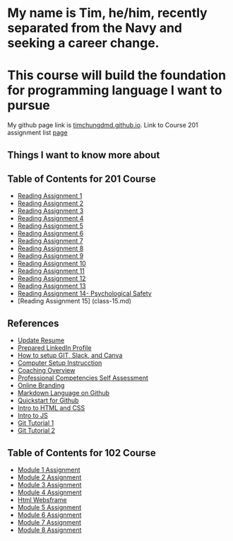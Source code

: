 <h1>My name is Tim, he/him, recently separated from the Navy and seeking a career change.</h1>
<h1> This course will build the foundation for programming language I want to pursue</h1>



My github page link is [timchungdmd.github.io](https://timchungdmd.github.io/reading-notes/).
Link to Course 201 assignment list [page](https://codefellows.github.io/common_curriculum/readings_and_reflections/discussion_submission)
## Things I want to know more about
  
## Table of Contents for 201 Course
- [Reading Assignment 1](class-01.md)
- [Reading Assignment 2](class-02.md)
- [Reading Assignment 3](class-03.md)
- [Reading Assignment 4](class-04.md)
- [Reading Assignment 5](class-05.md)
- [Reading Assignment 6](class-06.md)
- [Reading Assignment 7](class-07.md)
- [Reading Assignment 8](class-08.md)
- [Reading Assignment 9](class-09.md)
- [Reading Assignment 10](class-10.md)
- [Reading Assignment 11](class-11.md)
- [Reading Assignment 12](class-12.md)
- [Reading Assignment 13](class-13.md)
- [Reading Assignment 14- Psychological Safety](class-14.md)
- [Reading Assignment 15] (class-15.md)
## References
- [Update Resume](https://codefellows.github.io/common_curriculum/career_coaching/201/update-your-resume)
- [Prepared LinkedIn Profile](https://codefellows.github.io/common_curriculum/career_coaching/201/prepare-your-linkedin)
- [How to setup GIT, Slack, and Canva](https://codefellows.github.io/common_curriculum/prework/setup-your-accounts)
- [Computer Setup Instrucction](https://codefellows.github.io/common_curriculum/prework/setup-your-accounts)
- [Coaching Overview](https://codefellows.github.io/common_curriculum/career_coaching/)
- [Professional Competencies Self Assessment](https://docs.google.com/forms/d/e/1FAIpQLSenWXMwGGjzgDsXwCi3hw0eJ4oLNPMbdJIP1OGdULMrpYQn9w/viewform)
- [Online Branding](https://docs.google.com/presentation/d/1yTT4Ts5GOzHOTGeqwMbJdTCsgRheu7qJq0rWm4MJjcw/edit#slide=id.g2bbea01bd4_0_240)
- [Markdown Language on Github](https://docs.github.com/en/get-started/writing-on-github/getting-started-with-writing-and-formatting-on-github/basic-writing-and-formatting-syntax)
- [Quickstart for Github](https://docs.github.com/en/pages/quickstart)
- [Intro to HTML and CSS](https://www.khanacademy.org/computing/computer-programming/html-css)
- [Intro to JS](https://www.khanacademy.org/computing/computer-programming/programming)
- [Git Tutorial 1](https://blog.udemy.com/git-tutorial-a-comprehensive-guide)
- [Git Tutorial 2](https://learngitbranching.js.org/)
## Table of Contents for 102 Course
- [Module 1 Assignment](learn-markdown.md)
- [Module 2 Assignment](read2-reflection-discussion.md)
- [Module 3 Assignment](read3-revisions-and-the-cloud.md)
- [Module 4 Assignment](read4-html-structures.md)
- [Html Websframe](https://timchungdmd.github.io/webframe/)
- [Module 5 Assignment](read5-css.md)
- [Module 6 Assignment](read6-javascript.md)
- [Module 7 Assignment](read7-programmingjs.md)
- [Module 8 Assignment](read8-loops.md)
